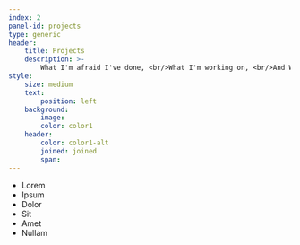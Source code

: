 ```yaml
---
index: 2
panel-id: projects
type: generic
header:
    title: Projects
    description: >-
        What I'm afraid I've done, <br/>What I'm working on, <br/>And What I really want to do :)
style:
    size: medium
    text:
        position: left
    background:
        image:
        color: color1
    header:
        color: color1-alt
        joined: joined
        span:
---
```

<div class="inner">
    <ul class="grid-icons three connected">
        <li><span class="icon fa-gem"><span class="label">Lorem</span></span></li>
        <li><span class="icon solid fa-camera-retro"><span class="label">Ipsum</span></span></li>
        <li><span class="icon solid fa-cog"><span class="label">Dolor</span></span></li>
        <li><span class="icon solid fa-paper-plane"><span class="label">Sit</span></span></li>
        <li><span class="icon solid fa-chart-bar"><span class="label">Amet</span></span></li>
        <li><span class="icon solid fa-code"><span class="label">Nullam</span></span></li>
    </ul>
</div>
